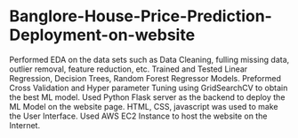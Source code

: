 # Banglore-House-Price-Prediction-Deployment-on-website
Performed EDA on the data sets such as Data Cleaning, fulling missing data, outlier removal, feature reduction, etc. Trained and Tested Linear Regression, Decision Trees, Random Forest Regressor Models. Preformed Cross Validation and Hyper parameter Tuning using GridSearchCV to obtain the best ML model. Used Python Flask server as the backend to deploy the ML Model on the website page. HTML, CSS, javascript was used to make the User Interface. Used AWS EC2 Instance to host the website on the Internet.
